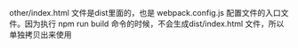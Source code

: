 other/index.html 文件是dist里面的，也是 webpack.config.js 配置文件的入口文件。因为执行 npm run build 命令的时候，不会生成dist/index.html 文件，所以单独拷贝出来使用
